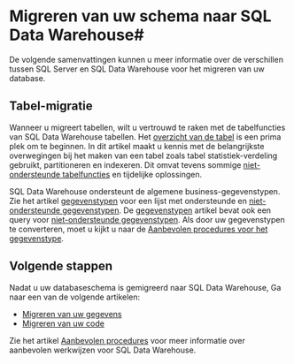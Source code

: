 <properties
   pageTitle="Migreren van uw schema naar SQL Data Warehouse | Microsoft Azure"
   description="Tips voor het migreren van uw schema naar Azure SQL Data Warehouse voor het ontwikkelen van oplossingen."
   services="sql-data-warehouse"
   documentationCenter="NA"
   authors="jrowlandjones"
   manager="barbkess"
   editor=""/>

<tags
   ms.service="sql-data-warehouse"
   ms.devlang="NA"
   ms.topic="article"
   ms.tgt_pltfrm="NA"
   ms.workload="data-services"
   ms.date="08/25/2016"
   ms.author="jrj;barbkess;sonyama"/>

# <a name="migrate-your-schema-to-sql-data-warehouse"></a>Migreren van uw schema naar SQL Data Warehouse#

De volgende samenvattingen kunnen u meer informatie over de verschillen tussen SQL Server en SQL Data Warehouse voor het migreren van uw database.

## <a name="table-migration"></a>Tabel-migratie

Wanneer u migreert tabellen, wilt u vertrouwd te raken met de tabelfuncties van SQL Data Warehouse tabellen.  Het [overzicht van de tabel][] is een prima plek om te beginnen.  In dit artikel maakt u kennis met de belangrijkste overwegingen bij het maken van een tabel zoals tabel statistiek-verdeling gebruikt, partitioneren en indexeren.  Dit omvat tevens sommige [niet-ondersteunde tabelfuncties][] en tijdelijke oplossingen.

SQL Data Warehouse ondersteunt de algemene business-gegevenstypen.  Zie het artikel [gegevenstypen][] voor een lijst met ondersteunde en [niet-ondersteunde gegevenstypen][].  De [gegevenstypen][] artikel bevat ook een query voor [niet-ondersteunde gegevenstypen][].  Als door uw gegevenstypen te converteren, moet u kijkt u naar de [Aanbevolen procedures voor het gegevenstype][].

## <a name="next-steps"></a>Volgende stappen
Nadat u uw databaseschema is gemigreerd naar SQL Data Warehouse, Ga naar een van de volgende artikelen:

- [Migreren van uw gegevens][]
- [Migreren van uw code][]

Zie het artikel [Aanbevolen procedures][] voor meer informatie over aanbevolen werkwijzen voor SQL Data Warehouse.

<!--Image references-->

<!--Article references-->
[Migreren van uw code]: ./sql-data-warehouse-migrate-code.md
[Migreren van uw gegevens]: ./sql-data-warehouse-migrate-data.md
[aanbevolen procedures]: ./sql-data-warehouse-best-practices.md
[overzicht van de tabel]: ./sql-data-warehouse-tables-overview.md
[niet-ondersteunde tabelfuncties]: ./sql-data-warehouse-tables-overview.md#unsupported-table-features
[gegevenstypen]: ./sql-data-warehouse-tables-data-types.md
[niet-ondersteunde gegevenstypen]: ./sql-data-warehouse-tables-data-types.md#unsupported-data-types
[aanbevolen procedures voor het gegevenstype]: ./sql-data-warehouse-tables-data-types.md#data-type-best-practices

<!--MSDN references-->


<!--Other Web references-->
